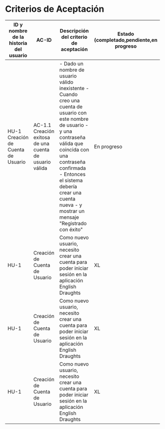# Criterios de Aceptación
 | ID y nombre de la historia del usuario  |AC-ID| Descripción del criterio de aceptación | Estado (completado,pendiente,en progreso| 
| ------------- | ------------- | ------------- | ---|
|HU-1 Creación de Cuenta de Usuario|AC-1.1 Creación exitosa de una cuenta de usuario válida|- Dado un nombre de usuario válido inexistente - Cuando creo una cuenta de usuario con este nombre de usuario - y una contraseña válida que coincida con una contraseña confirmada - Entonces el sistema debería crear una cuenta nueva - y mostrar un mensaje "Registrado con éxito"|En progreso| 
| HU-1  | Creación de Cuenta de Usuario  | Como nuevo usuario, necesito crear una cuenta para poder iniciar sesión en la aplicación English Draughts  | XL  | 6 | TBD | pendiente | 
| HU-1  | Creación de Cuenta de Usuario  | Como nuevo usuario, necesito crear una cuenta para poder iniciar sesión en la aplicación English Draughts  | XL  | 6 | TBD | pendiente | 
| HU-1  | Creación de Cuenta de Usuario  | Como nuevo usuario, necesito crear una cuenta para poder iniciar sesión en la aplicación English Draughts  | XL  | 6 | TBD | pendiente | 
